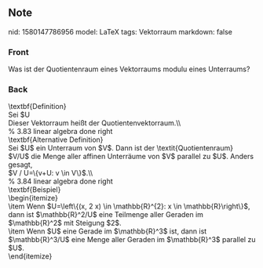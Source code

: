 ## Note
nid: 1580147786956
model: LaTeX
tags: Vektorraum
markdown: false

### Front
Was ist der Quotientenraum eines Vektorraums modulu eines Unterraums?

### Back
<div>\textbf{Definition}</div><div>
</div><div>Sei $U<V$ und $\mathcal{P}_{U}$ die zugehörige Parallelenschar. Gegeben $A, B \in \mathcal{P}_{U}$ und $\lambda \in \mathbb{K} \backslash\{0\}$ definieren wir
$$
A+B:=\{a+b | a \in A, b \in B\} \text { und } \lambda A:=\{\lambda a | a \in A\}.
$$
</div><div>
</div><div>Dieser Vektorraum heißt der Quotientenvektorraum.\\</div>
<div>% 3.83 linear algebra done right</div><div>
</div><div>\textbf{Alternative Definition}</div><div>
</div><div>Sei $U$ ein Unterraum von $V$. Dann ist der \textit{Quotientenraum} $V/U$ die Menge aller affinen Unterräume von $V$ parallel zu $U$. Anders gesagt,</div><div><span>$V / U=\{v+U: v \in V\}$.\\</span>
</div><div>
</div><div>% 3.84 linear algebra done right</div><div>
</div><div>\textbf{Beispiel}</div><div>\begin{itemize}</div><div>\item Wenn $U=\left\{(x, 2 x) \in \mathbb{R}^{2}: x \in \mathbb{R}\right\}$, dann ist $\mathbb{R}^2/U$ eine Teilmenge aller Geraden im $\mathbb{R}^2$ mit Steigung $2$.</div><div>\item Wenn $U$ eine Gerade im $\mathbb{R}^3$ ist, dann ist <span>$\mathbb{R}^3/U$ eine Menge aller Geraden im $\mathbb{R}^3$ parallel zu $U$.</span></div><div>\end{itemize}</div><div>
</div>
